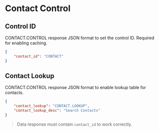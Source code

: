 # Contact Control

<PageHeader />

## Control ID

CONTACT.CONTROL response JSON format to set the control ID. Required for enabling caching.

```json
{
    "contact_id": "CONTACT"
}
```

## Contact Lookup

CONTACT.CONTROL response JSON format to enable lookup table for contacts.

```json
{
    "contact_lookup": "CONTACT.LOOKUP",
    "contact_lookup_desc": "Search Contacts"
}
```

> Data response must contain `contact_id` to work correctly.

<PageFooter />
